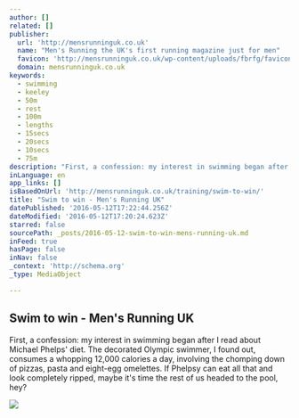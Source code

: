 ```yaml
---
author: []
related: []
publisher:
  url: 'http://mensrunninguk.co.uk'
  name: "Men's Running the UK's first running magazine just for men"
  favicon: 'http://mensrunninguk.co.uk/wp-content/uploads/fbrfg/favicon.ico'
  domain: mensrunninguk.co.uk
keywords:
  - swimming
  - keeley
  - 50m
  - rest
  - 100m
  - lengths
  - 15secs
  - 20secs
  - 10secs
  - 75m
description: "First, a confession: my interest in swimming began after I read about Michael Phelps' diet. The decorated Olympic swimmer, I found out, consumes a whopping 12,000 calories a day, involving the chomping down of pizzas, pasta and eight-egg omelettes. If Phelpsy can eat all that and look completely ripped, maybe it's time the rest of us headed to the pool, hey?"
inLanguage: en
app_links: []
isBasedOnUrl: 'http://mensrunninguk.co.uk/training/swim-to-win/'
title: "Swim to win - Men's Running UK"
datePublished: '2016-05-12T17:22:44.256Z'
dateModified: '2016-05-12T17:20:24.623Z'
starred: false
sourcePath: _posts/2016-05-12-swim-to-win-mens-running-uk.md
inFeed: true
hasPage: false
inNav: false
_context: 'http://schema.org'
_type: MediaObject

---
```

<article style=""><h1>Swim to win - Men's Running UK</h1><p>First, a confession: my interest in swimming began after I read about Michael Phelps' diet. The decorated Olympic swimmer, I found out, consumes a whopping 12,000 calories a day, involving the chomping down of pizzas, pasta and eight-egg omelettes. If Phelpsy can eat all that and look completely ripped, maybe it's time the rest of us headed to the pool, hey?</p><img src="http://mensrunninguk.co.uk/wp-content/uploads/2016/05/ThinkstockPhotos-1809d25820.jpg" /></article>